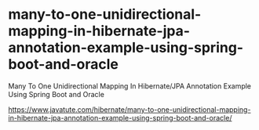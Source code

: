 # many-to-one-unidirectional-mapping-in-hibernate-jpa-annotation-example-using-spring-boot-and-oracle
Many To One Unidirectional Mapping In Hibernate/JPA Annotation Example Using Spring Boot and Oracle

https://www.javatute.com/hibernate/many-to-one-unidirectional-mapping-in-hibernate-jpa-annotation-example-using-spring-boot-and-oracle/
